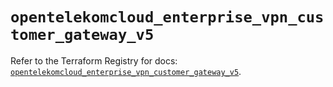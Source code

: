 # `opentelekomcloud_enterprise_vpn_customer_gateway_v5`

Refer to the Terraform Registry for docs: [`opentelekomcloud_enterprise_vpn_customer_gateway_v5`](https://registry.terraform.io/providers/opentelekomcloud/opentelekomcloud/1.36.49/docs/resources/enterprise_vpn_customer_gateway_v5).
